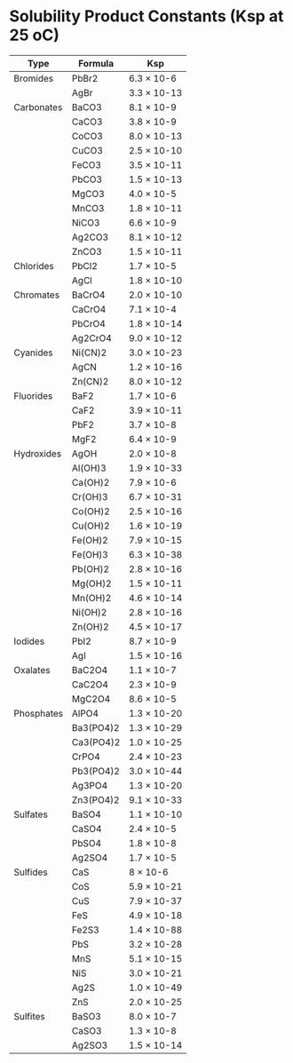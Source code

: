 # Solubility Product Constants (Ksp at 25 oC) 

| Type                                           | Formula   | Ksp         |
| ---------------------------------------------- | --------- | ----------- |
| Bromides                                       | PbBr2     | 6.3 × 10-6  |
|                                                | AgBr      | 3.3 × 10-13 |
| Carbonates                                     | BaCO3     | 8.1 × 10-9  |
|                                                | CaCO3     | 3.8 × 10-9  |
|                                                | CoCO3     | 8.0 × 10-13 |
|                                                | CuCO3     | 2.5 × 10-10 |
|                                                | FeCO3     | 3.5 × 10-11 |
|                                                | PbCO3     | 1.5 × 10-13 |
|                                                | MgCO3     | 4.0 × 10-5  |
|                                                | MnCO3     | 1.8 × 10-11 |
|                                                | NiCO3     | 6.6 × 10-9  |
|                                                | Ag2CO3    | 8.1 × 10-12 |
|                                                | ZnCO3     | 1.5 × 10-11 |
| Chlorides                                      | PbCl2     | 1.7 × 10-5  |
|                                                | AgCl      | 1.8 × 10-10 |
| Chromates                                      | BaCrO4    | 2.0 × 10-10 |
|                                                | CaCrO4    | 7.1 × 10-4  |
|                                                | PbCrO4    | 1.8 × 10-14 |
|                                                | Ag2CrO4   | 9.0 × 10-12 |
| Cyanides                                       | Ni(CN)2   | 3.0 × 10-23 |
|                                                | AgCN      | 1.2 × 10-16 |
|                                                | Zn(CN)2   | 8.0 × 10-12 |
| Fluorides                                      | BaF2      | 1.7 × 10-6  |
|                                                | CaF2      | 3.9 × 10-11 |
|                                                | PbF2      | 3.7 × 10-8  |
|                                                | MgF2      | 6.4 × 10-9  |
| Hydroxides                                     | AgOH      | 2.0 × 10-8  |
|                                                | Al(OH)3   | 1.9 × 10-33 |
|                                                | Ca(OH)2   | 7.9 × 10-6  |
|                                                | Cr(OH)3   | 6.7 × 10-31 |
|                                                | Co(OH)2   | 2.5 × 10-16 |
|                                                | Cu(OH)2   | 1.6 × 10-19 |
|                                                | Fe(OH)2   | 7.9 × 10-15 |
|                                                | Fe(OH)3   | 6.3 × 10-38 |
|                                                | Pb(OH)2   | 2.8 × 10-16 |
|                                                | Mg(OH)2   | 1.5 × 10-11 |
|                                                | Mn(OH)2   | 4.6 × 10-14 |
|                                                | Ni(OH)2   | 2.8 × 10-16 |
|                                                | Zn(OH)2   | 4.5 × 10-17 |
| Iodides                                        | PbI2      | 8.7 × 10-9  |
|                                                | AgI       | 1.5 × 10-16 |
| Oxalates                                       | BaC2O4    | 1.1 × 10-7  |
|                                                | CaC2O4    | 2.3 × 10-9  |
|                                                | MgC2O4    | 8.6 × 10-5  |
| Phosphates                                     | AlPO4     | 1.3 × 10-20 |
|                                                | Ba3(PO4)2 | 1.3 × 10-29 |
|                                                | Ca3(PO4)2 | 1.0 × 10-25 |
|                                                | CrPO4     | 2.4 × 10-23 |
|                                                | Pb3(PO4)2 | 3.0 × 10-44 |
|                                                | Ag3PO4    | 1.3 × 10-20 |
|                                                | Zn3(PO4)2 | 9.1 × 10-33 |
| Sulfates                                       | BaSO4     | 1.1 × 10-10 |
|                                                | CaSO4     | 2.4 × 10-5  |
|                                                | PbSO4     | 1.8 × 10-8  |
|                                                | Ag2SO4    | 1.7 × 10-5  |
| Sulfides                                       | CaS       | 8 × 10-6    |
|                                                | CoS       | 5.9 × 10-21 |
|                                                | CuS       | 7.9 × 10-37 |
|                                                | FeS       | 4.9 × 10-18 |
|                                                | Fe2S3     | 1.4 × 10-88 |
|                                                | PbS       | 3.2 × 10-28 |
|                                                | MnS       | 5.1 × 10-15 |
|                                                | NiS       | 3.0 × 10-21 |
|                                                | Ag2S      | 1.0 × 10-49 |
|                                                | ZnS       | 2.0 × 10-25 |
| Sulfites                                       | BaSO3     | 8.0 × 10-7  |
|                                                | CaSO3     | 1.3 × 10-8  |
|                                                | Ag2SO3    | 1.5 × 10-14 |